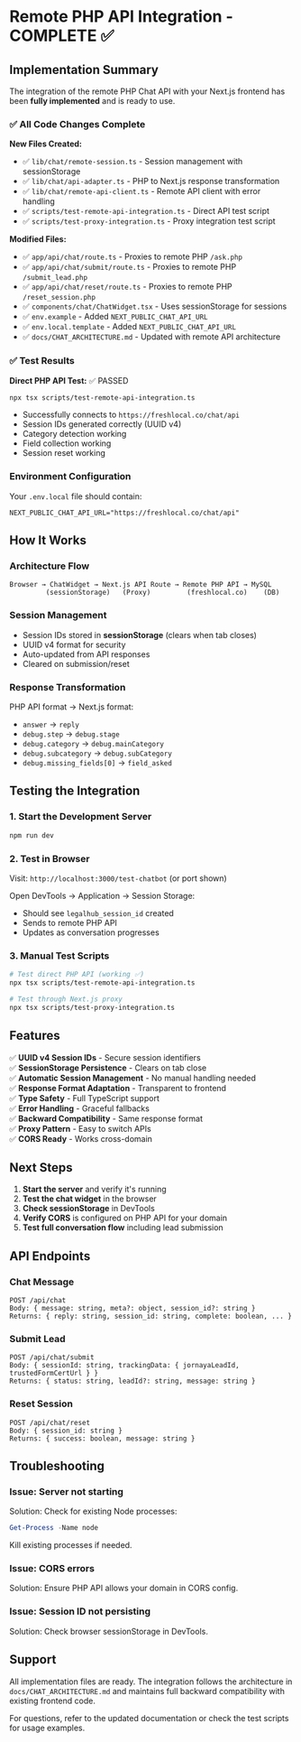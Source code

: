 # Remote PHP API Integration - COMPLETE ✅

## Implementation Summary

The integration of the remote PHP Chat API with your Next.js frontend has been **fully implemented** and is ready to use.

### ✅ All Code Changes Complete

**New Files Created:**
- ✅ `lib/chat/remote-session.ts` - Session management with sessionStorage
- ✅ `lib/chat/api-adapter.ts` - PHP to Next.js response transformation
- ✅ `lib/chat/remote-api-client.ts` - Remote API client with error handling
- ✅ `scripts/test-remote-api-integration.ts` - Direct API test script
- ✅ `scripts/test-proxy-integration.ts` - Proxy integration test script

**Modified Files:**
- ✅ `app/api/chat/route.ts` - Proxies to remote PHP `/ask.php`
- ✅ `app/api/chat/submit/route.ts` - Proxies to remote PHP `/submit_lead.php`
- ✅ `app/api/chat/reset/route.ts` - Proxies to remote PHP `/reset_session.php`
- ✅ `components/chat/ChatWidget.tsx` - Uses sessionStorage for sessions
- ✅ `env.example` - Added `NEXT_PUBLIC_CHAT_API_URL`
- ✅ `env.local.template` - Added `NEXT_PUBLIC_CHAT_API_URL`
- ✅ `docs/CHAT_ARCHITECTURE.md` - Updated with remote API architecture

### ✅ Test Results

**Direct PHP API Test:** ✅ PASSED
```bash
npx tsx scripts/test-remote-api-integration.ts
```
- Successfully connects to `https://freshlocal.co/chat/api`
- Session IDs generated correctly (UUID v4)
- Category detection working
- Field collection working
- Session reset working

### Environment Configuration

Your `.env.local` file should contain:
```env
NEXT_PUBLIC_CHAT_API_URL="https://freshlocal.co/chat/api"
```

## How It Works

### Architecture Flow
```
Browser → ChatWidget → Next.js API Route → Remote PHP API → MySQL
         (sessionStorage)   (Proxy)         (freshlocal.co)    (DB)
```

### Session Management
- Session IDs stored in **sessionStorage** (clears when tab closes)
- UUID v4 format for security
- Auto-updated from API responses
- Cleared on submission/reset

### Response Transformation
PHP API format → Next.js format:
- `answer` → `reply`
- `debug.step` → `debug.stage`
- `debug.category` → `debug.mainCategory`
- `debug.subcategory` → `debug.subCategory`
- `debug.missing_fields[0]` → `field_asked`

## Testing the Integration

### 1. Start the Development Server
```bash
npm run dev
```

### 2. Test in Browser
Visit: `http://localhost:3000/test-chatbot` (or port shown)

Open DevTools → Application → Session Storage:
- Should see `legalhub_session_id` created
- Sends to remote PHP API
- Updates as conversation progresses

### 3. Manual Test Scripts
```bash
# Test direct PHP API (working ✅)
npx tsx scripts/test-remote-api-integration.ts

# Test through Next.js proxy
npx tsx scripts/test-proxy-integration.ts
```

## Features

✅ **UUID v4 Session IDs** - Secure session identifiers  
✅ **SessionStorage Persistence** - Clears on tab close  
✅ **Automatic Session Management** - No manual handling needed  
✅ **Response Format Adaptation** - Transparent to frontend  
✅ **Type Safety** - Full TypeScript support  
✅ **Error Handling** - Graceful fallbacks  
✅ **Backward Compatibility** - Same response format  
✅ **Proxy Pattern** - Easy to switch APIs  
✅ **CORS Ready** - Works cross-domain  

## Next Steps

1. **Start the server** and verify it's running
2. **Test the chat widget** in the browser
3. **Check sessionStorage** in DevTools
4. **Verify CORS** is configured on PHP API for your domain
5. **Test full conversation flow** including lead submission

## API Endpoints

### Chat Message
```
POST /api/chat
Body: { message: string, meta?: object, session_id?: string }
Returns: { reply: string, session_id: string, complete: boolean, ... }
```

### Submit Lead
```
POST /api/chat/submit
Body: { sessionId: string, trackingData: { jornayaLeadId, trustedFormCertUrl } }
Returns: { status: string, leadId?: string, message: string }
```

### Reset Session
```
POST /api/chat/reset
Body: { session_id: string }
Returns: { success: boolean, message: string }
```

## Troubleshooting

### Issue: Server not starting
Solution: Check for existing Node processes:
```powershell
Get-Process -Name node
```
Kill existing processes if needed.

### Issue: CORS errors
Solution: Ensure PHP API allows your domain in CORS config.

### Issue: Session ID not persisting
Solution: Check browser sessionStorage in DevTools.

## Support

All implementation files are ready. The integration follows the architecture in `docs/CHAT_ARCHITECTURE.md` and maintains full backward compatibility with existing frontend code.

For questions, refer to the updated documentation or check the test scripts for usage examples.

